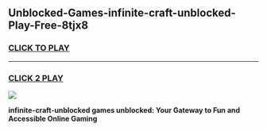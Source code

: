 
## Unblocked-Games-infinite-craft-unblocked-Play-Free-8tjx8
<h3>
<a href="https://premium76.site?title=infinite-craft-unblocked&ref=12A">CLICK TO PLAY</a></h3>
<hr>

<h3>
<a href="https://premium76.site?title=infinite-craft-unblocked&ref=12A">CLICK 2 PLAY</a>
  
</h3>

<a href="https://premium76.site?title=infinite-craft-unblocked&ref=12A"><img src="https://clearcache.store/games.png"></a>


**infinite-craft-unblocked games unblocked: Your Gateway to Fun and Accessible Online Gaming**

